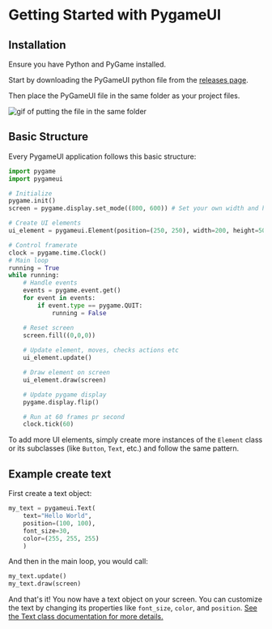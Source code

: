 # Getting Started with PygameUI

## Installation

Ensure you have Python and PyGame installed.

Start by downloading the PyGameUI python file from the [releases page](https://github.com/trymbf/pygameui/releases).

Then place the PyGameUI file in the same folder as your project files.

![gif of putting the file in the same folder](https://trymbf.github.io/pygameui/assets//gifs//add_pygameui.gif)

## Basic Structure

Every PygameUI application follows this basic structure:

```python
import pygame
import pygameui

# Initialize
pygame.init()
screen = pygame.display.set_mode((800, 600)) # Set your own width and height

# Create UI elements
ui_element = pygameui.Element(position=(250, 250), width=200, height=50)

# Control framerate
clock = pygame.time.Clock()
# Main loop
running = True
while running:
    # Handle events
    events = pygame.event.get()
    for event in events:
        if event.type == pygame.QUIT:
            running = False

    # Reset screen
    screen.fill((0,0,0))
  
    # Update element, moves, checks actions etc
    ui_element.update()

    # Draw element on screen
    ui_element.draw(screen)

    # Update pygame display
    pygame.display.flip()

    # Run at 60 frames pr second
    clock.tick(60)
```

To add more UI elements, simply create more instances of the `Element` class or its subclasses (like `Button`, `Text`, etc.) and follow the same pattern.

## Example create text

First create a text object:

```python
my_text = pygameui.Text(
    text="Hello World", 
    position=(100, 100), 
    font_size=30, 
    color=(255, 255, 255)
    )
```

And then in the main loop, you would call:

```python
my_text.update()
my_text.draw(screen)
```

And that's it! You now have a text object on your screen. You can customize the text by changing its properties like `font_size`, `color`, and `position`. [See the Text class documentation for more details.](components/text.md)

